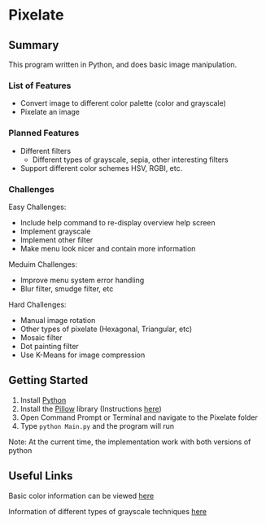 # Pixelate

## Summary
This program written in Python, and does basic image manipulation.

### List of Features
  - Convert image to different color palette (color and grayscale)
  - Pixelate an image

### Planned Features
  - Different filters
    - Different types of grayscale, sepia, other interesting filters
  - Support different color schemes HSV, RGBI, etc.

### Challenges
Easy Challenges:
  - Include help command to re-display overview help screen
  - Implement grayscale
  - Implement other filter
  - Make menu look nicer and contain more information

Meduim Challenges:
  - Improve menu system error handling
  - Blur filter, smudge filter, etc

Hard Challenges:
  - Manual image rotation
  - Other types of pixelate (Hexagonal, Triangular, etc)
  - Mosaic filter
  - Dot painting filter
  - Use K-Means for image compression

## Getting Started
  1. Install [Python](https://www.python.org/)
  2. Install the [Pillow](https://python-pillow.org/) library (Instructions [here](https://pillow.readthedocs.io/en/latest/installation.html))
  3. Open Command Prompt or Terminal and navigate to the Pixelate folder
  4. Type `python Main.py` and the program will run

Note: At the current time, the implementation work with both versions of python

## Useful Links
Basic color information can be viewed [here](https://en.wikipedia.org/wiki/List_of_monochrome_and_RGB_palettes)

Information of different types of grayscale techniques [here](http://www.tannerhelland.com/3643/grayscale-image-algorithm-vb6/)
